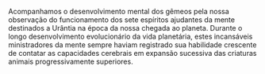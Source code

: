 ﻿Acompanhamos o desenvolvimento mental dos gêmeos pela nossa observação do funcionamento dos sete espíritos ajudantes da mente destinados a Urântia na época da nossa chegada ao planeta. Durante o longo desenvolvimento evolucionário da vida planetária, estes incansáveis ministradores da mente sempre haviam registrado sua habilidade crescente de contatar as capacidades cerebrais em expansão sucessiva das criaturas animais progressivamente superiores.